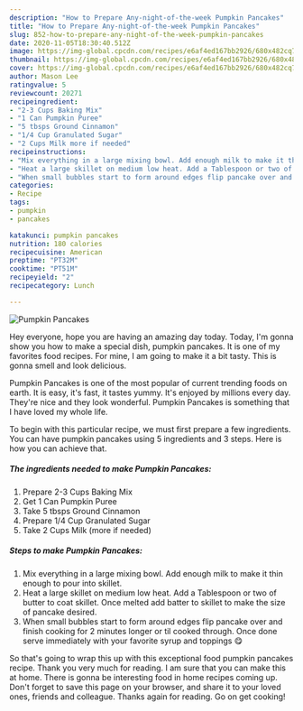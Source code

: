 ```yaml
---
description: "How to Prepare Any-night-of-the-week Pumpkin Pancakes"
title: "How to Prepare Any-night-of-the-week Pumpkin Pancakes"
slug: 852-how-to-prepare-any-night-of-the-week-pumpkin-pancakes
date: 2020-11-05T18:30:40.512Z
image: https://img-global.cpcdn.com/recipes/e6af4ed167bb2926/680x482cq70/pumpkin-pancakes-recipe-main-photo.jpg
thumbnail: https://img-global.cpcdn.com/recipes/e6af4ed167bb2926/680x482cq70/pumpkin-pancakes-recipe-main-photo.jpg
cover: https://img-global.cpcdn.com/recipes/e6af4ed167bb2926/680x482cq70/pumpkin-pancakes-recipe-main-photo.jpg
author: Mason Lee
ratingvalue: 5
reviewcount: 20271
recipeingredient:
- "2-3 Cups Baking Mix"
- "1 Can Pumpkin Puree"
- "5 tbsps Ground Cinnamon"
- "1/4 Cup Granulated Sugar"
- "2 Cups Milk more if needed"
recipeinstructions:
- "Mix everything in a large mixing bowl. Add enough milk to make it thin enough to pour into skillet."
- "Heat a large skillet on medium low heat. Add a Tablespoon or two of butter to coat skillet. Once melted add batter to skillet to make the size of pancake desired."
- "When small bubbles start to form around edges flip pancake over and finish cooking for 2 minutes longer or til cooked through. Once done serve immediately with your favorite syrup and toppings 😋"
categories:
- Recipe
tags:
- pumpkin
- pancakes

katakunci: pumpkin pancakes 
nutrition: 180 calories
recipecuisine: American
preptime: "PT32M"
cooktime: "PT51M"
recipeyield: "2"
recipecategory: Lunch

---
```



![Pumpkin Pancakes](https://img-global.cpcdn.com/recipes/e6af4ed167bb2926/680x482cq70/pumpkin-pancakes-recipe-main-photo.jpg)

Hey everyone, hope you are having an amazing day today. Today, I'm gonna show you how to make a special dish, pumpkin pancakes. It is one of my favorites food recipes. For mine, I am going to make it a bit tasty. This is gonna smell and look delicious.

Pumpkin Pancakes is one of the most popular of current trending foods on earth. It is easy, it's fast, it tastes yummy. It's enjoyed by millions every day. They're nice and they look wonderful. Pumpkin Pancakes is something that I have loved my whole life.




To begin with this particular recipe, we must first prepare a few ingredients. You can have pumpkin pancakes using 5 ingredients and 3 steps. Here is how you can achieve that.

<!--inarticleads1-->

##### The ingredients needed to make Pumpkin Pancakes:

1. Prepare 2-3 Cups Baking Mix
1. Get 1 Can Pumpkin Puree
1. Take 5 tbsps Ground Cinnamon
1. Prepare 1/4 Cup Granulated Sugar
1. Take 2 Cups Milk (more if needed)




<!--inarticleads2-->

##### Steps to make Pumpkin Pancakes:

1. Mix everything in a large mixing bowl. Add enough milk to make it thin enough to pour into skillet.
1. Heat a large skillet on medium low heat. Add a Tablespoon or two of butter to coat skillet. Once melted add batter to skillet to make the size of pancake desired.
1. When small bubbles start to form around edges flip pancake over and finish cooking for 2 minutes longer or til cooked through. Once done serve immediately with your favorite syrup and toppings 😋




So that's going to wrap this up with this exceptional food pumpkin pancakes recipe. Thank you very much for reading. I am sure that you can make this at home. There is gonna be interesting food in home recipes coming up. Don't forget to save this page on your browser, and share it to your loved ones, friends and colleague. Thanks again for reading. Go on get cooking!
